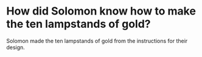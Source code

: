 # How did Solomon know how to make the ten lampstands of gold?

Solomon made the ten lampstands of gold from the instructions for their design.
